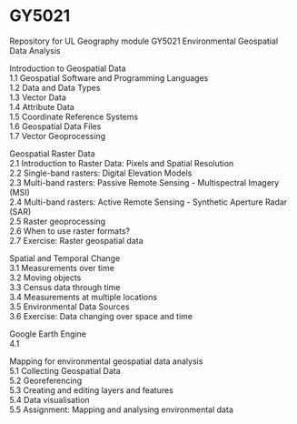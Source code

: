 # GY5021
Repository for UL Geography module GY5021 Environmental Geospatial Data Analysis

Introduction to Geospatial Data  
1.1 Geospatial Software and Programming Languages   
1.2 Data and Data Types  
1.3 Vector Data  
1.4 Attribute Data  
1.5 Coordinate Reference Systems  
1.6 Geospatial Data Files  
1.7 Vector Geoprocessing  
  
Geospatial Raster Data  
2.1 Introduction to Raster Data: Pixels and Spatial Resolution  
2.2 Single-band rasters: Digital Elevation Models  
2.3 Multi-band rasters: Passive Remote Sensing - Multispectral Imagery (MSI)  
2.4 Multi-band rasters: Active Remote Sensing - Synthetic Aperture Radar (SAR)  
2.5 Raster geoprocessing  
2.6 When to use raster formats?  
2.7 Exercise: Raster geospatial data  
  
Spatial and Temporal Change  
3.1 Measurements over time  
3.2 Moving objects  
3.3 Census data through time  
3.4 Measurements at multiple locations  
3.5 Environmental Data Sources  
3.6 Exercise: Data changing over space and time  
  
Google Earth Engine  
4.1  
  
Mapping for environmental geospatial data analysis  
5.1 Collecting Geospatial Data  
5.2 Georeferencing  
5.3 Creating and editing layers and features  
5.4 Data visualisation  
5.5 Assignment: Mapping and analysing environmental data
